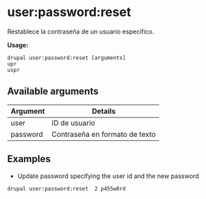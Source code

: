 # user:password:reset
Restablece la contraseña de un usuario específico.

**Usage:**
```
drupal user:password:reset [arguments]
upr
uspr
```

## Available arguments
Argument | Details
---------|-------------
user | ID de usuario
password | Contraseña en formato de texto

## Examples
* Update password specifying the user id and the new password
```
drupal user:password:reset  2 p455w0rd
```
